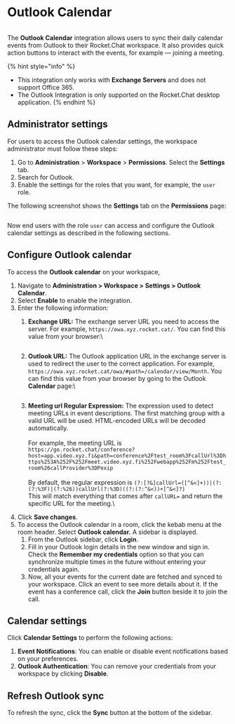 # Outlook Calendar

<figure><img src="../../../../.gitbook/assets/Premium.svg" alt=""><figcaption></figcaption></figure>

The **Outlook Calendar** integration allows users to sync their daily calendar events from Outlook to their Rocket.Chat workspace. It also provides quick action buttons to interact with the events, for example — joining a meeting.

{% hint style="info" %}
* This integration only works with **Exchange Servers** and does not support Office 365.
* The Outlook Integration is only supported on the Rocket.Chat desktop application.
{% endhint %}

## Administrator settings

For users to access the Outlook calendar settings, the workspace administrator must follow these steps:

1. Go to **Administration** > **Workspace** > **Permissions**. Select the **Settings** tab.
2. Search for Outlook.
3. Enable the settings for the roles that you want, for example, the `user` role.

The following screenshot shows the **Settings** tab on the **Permissions** page:

<figure><img src="../../../../.gitbook/assets/Screenshot 2024-01-29 191537.png" alt=""><figcaption></figcaption></figure>

Now end users with the role `user` can access and configure the Outlook calendar settings as described in the following sections.

## Configure Outlook calendar

To access the **Outlook calendar** on your workspace,

1. Navigate to **Administration > Workspace > Settings > Outlook Calendar**.
2. Select **Enable** to enable the integration.
3. Enter the following information:
   1.  **Exchange URL:** The exchange server URL you need to access the server. For example, `https://owa.xyz.rocket.cat/`. You can find this value from your browser:\\

       <figure><img src="../../../../.gitbook/assets/exchangeURL.png" alt=""><figcaption></figcaption></figure>
   2.  **Outlook URL:** The Outlook application URL in the exchange server is used to redirect the user to the correct application. For example, `https://owa.xyz.rocket.cat/owa/#path=/calendar/view/Month`. You can find this value from your browser by going to the Outlook **Calendar** page:\\

       <figure><img src="../../../../.gitbook/assets/outlookURL.png" alt=""><figcaption></figcaption></figure>
   3. **Meeting url Regular Expression:** The expression used to detect meeting URLs in event descriptions. The first matching group with a valid URL will be used. HTML-encoded URLs will be decoded automatically.\
      \
      For example, the meeting URL is\
      `https://go.rocket.chat/conference?host=app.video.xyz.fi&path=conference%2Ftest_room%3FcallUrl%3Dhttps%253A%252F%252Fmeet.video.xyz.fi%252Fwebapp%252Fm%252Ftest_room%26callProvider%3DPexip`\
      \
      By default, the regular expression is `(?:[?&]callUrl=([^&<]+))|(?:(?:%3F)|(?:%26))callUrl(?:%3D)((?:(?:^&<))+[^&<]?)`\
      This will match everything that comes after `callURL=` and return the specific URL for the meeting.\\
4. Click **Save changes**.
5. To access the Outlook calendar in a room, click the kebab menu at the room header. Select **Outlook calendar.** A sidebar is displayed.
   1. From the Outlook sidebar, click **Login**.
   2. Fill in your Outlook login details in the new window and sign in. Check the **Remember my credentials** option so that you can synchronize multiple times in the future without entering your credentials again.
   3. Now, all your events for the current date are fetched and synced to your workspace. Click an event to see more details about it. If the event has a conference call, click the **Join** button beside it to join the call.

## Calendar settings

Click **Calendar Settings** to perform the following actions:

1. **Event Notifications**: You can enable or disable event notifications based on your preferences.
2. **Outlook Authentication**: You can remove your credentials from your workspace by clicking **Disable**.

## Refresh Outlook sync

To refresh the sync, click the **Sync** button at the bottom of the sidebar.
